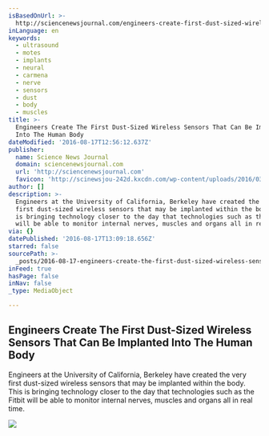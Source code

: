 ```yaml
---
isBasedOnUrl: >-
  http://sciencenewsjournal.com/engineers-create-first-dust-sized-wireless-sensors-can-implanted-human-body/
inLanguage: en
keywords:
  - ultrasound
  - motes
  - implants
  - neural
  - carmena
  - nerve
  - sensors
  - dust
  - body
  - muscles
title: >-
  Engineers Create The First Dust-Sized Wireless Sensors That Can Be Implanted
  Into The Human Body
dateModified: '2016-08-17T12:56:12.637Z'
publisher:
  name: Science News Journal
  domain: sciencenewsjournal.com
  url: 'http://sciencenewsjournal.com'
  favicon: 'http://scinewsjou-242d.kxcdn.com/wp-content/uploads/2016/03/SNJFavicon.png'
author: []
description: >-
  Engineers at the University of California, Berkeley have created the very
  first dust-sized wireless sensors that may be implanted within the body. This
  is bringing technology closer to the day that technologies such as the Fitbit
  will be able to monitor internal nerves, muscles and organs all in real time.
via: {}
datePublished: '2016-08-17T13:09:18.656Z'
starred: false
sourcePath: >-
  _posts/2016-08-17-engineers-create-the-first-dust-sized-wireless-sensors-that.md
inFeed: true
hasPage: false
inNav: false
_type: MediaObject

---
```

<article style=""><h1>Engineers Create The First Dust-Sized Wireless Sensors That Can Be Implanted Into The Human Body</h1><p>Engineers at the University of California, Berkeley have created the very first dust-sized wireless sensors that may be implanted within the body. This is bringing technology closer to the day that technologies such as the Fitbit will be able to monitor internal nerves, muscles and organs all in real time.</p><img src="http://sciencenewsjournal.com/wp-content/uploads/2016/08/neuronal-dust.jpg" /></article>